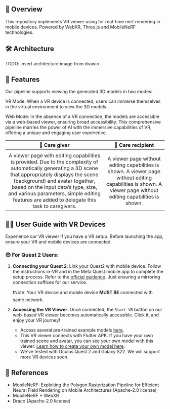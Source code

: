 ## 🔎 Overview
This repository implements VR viewer using for real-time nerf rendering in mobile devices. Powered by WebXR, Three.js and MobileNeRF technologies.

## 🛠️ Architecture
TODO: insert architecture image from drawio

## 🤖 Features

Our pipeline supports viewing the generated 3D models in two modes:

VR Mode: When a VR device is connected, users can immerse themselves in the virtual environment to view the 3D models.

Web Mode: In the absence of a VR connection, the models are accessible via a web-based viewer, ensuring broad accessibility.
This comprehensive pipeline marries the power of AI with the immersive capabilities of VR, offering a unique and engaging user experience.

|👐 Care giver                  |   👐 Care recipient             |
|:-------------------------:|:-------------------------:|
<img src="">|<img src="">|
| A viewer page with editing capabilities is provided. Due to the complexity of automatically generating a 3D scene that appropriately displays the scene (background) and avatar together, based on the input data’s type, size, and various parameters, simple editing features are added to delegate this task to caregivers. | A viewer page without editing capabilities is shown. A viewer page without editing capabilities is shown. A viewer page without editing capabilities is shown. |



## 🙍‍♂️	User Guide with VR Devices

Experience our VR viewer if you have a VR setup. Before launching the app, ensure your VR and mobile devices are connected.

### 😎 For Quest 2 Users:

1. **Connecting your Quest 2**: Link your Quest2 with mobile device. Follow the instructions in-VR and in the Meta Quest mobile app to complete the setup process. Refer to the [official guidance](https://www.meta.com/ko-kr/help/quest/articles/getting-started/getting-started-with-quest-2/install-meta-quest-mobile-app/). Just ensuring a mirroring connection suffices for our service.

   ❗Note: Your VR device and mobile device **MUST BE** connected with same network.

2. **Accessing the VR Viewer**: Once connected, the `Start VR` button on our web-based VR viewer becomes automatically accessible. Click it, and enjoy your VR journey!

   - Access several pre-trained example models [here](https://rememvr-2024-solutionchallenge.github.io/vr-viewer/demo).
   - This VR viewer connects with Flutter APK. If you have your own trained scene and avatar, you can see your own model with this viewer. [Learn how to create your own model here](https://github.com/RememVR-2024-SolutionChallenge/ai-server).
   - We've tested with Oculus Quest 2 and Galaxy S22. We will support more VR devices soon.


## 🔖 References
* MobileNeRF: Exploiting the Polygon Rasterization Pipeline for Efficient Neural Field Rendering on Mobile Architectures (Apache-2.0 license)
* MobileNeRF + WebXR
* Draco (Apache-2.0 license)
